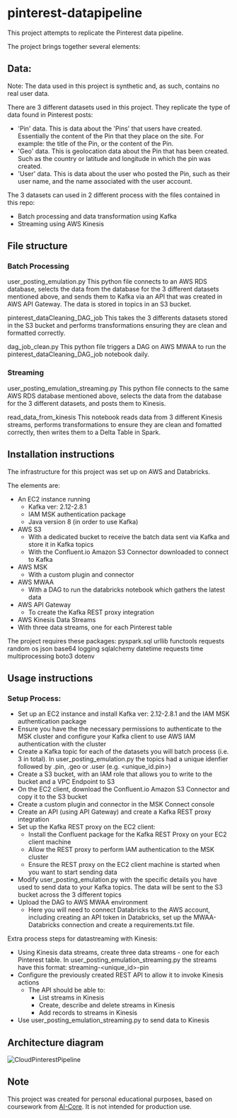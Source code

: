 # pinterest-datapipeline

This project attempts to replicate the Pinterest data pipeline. 

The project brings together several elements: 

## Data: 

Note: The data used in this project is synthetic and, as such, contains no real user data. 

There are 3 different datasets used in this project. They replicate the type of data found in Pinterest posts: 
- 'Pin' data. This is data about the 'Pins' that users have created. Essentially the content of the Pin that they place on the site. For example: the title of the Pin, or the content of the Pin. 
- 'Geo' data. This is geolocation data about the Pin that has been created. Such as the country or latitude and longitude in which the pin was created.
- 'User' data. This is data about the user who posted the Pin, such as their user name, and the name associated with the user account. 

The 3 datasets can used in 2 different process with the files contained in this repo: 
- Batch processing and data transformation using Kafka
- Streaming using AWS Kinesis 

## File structure 

### Batch Processing

user_posting_emulation.py
This python file connects to an AWS RDS database, selects the data from the database for the 3 different datasets mentioned above, and sends them to Kafka via an API that was created in AWS API Gateway. The data is stored in topics in an S3 bucket. 

pinterest_dataCleaning_DAG_job
This takes the 3 differents datasets stored in the S3 bucket and performs transformations ensuring they are clean and formatted correctly. 

dag_job_clean.py 
This python file triggers a DAG on AWS MWAA to run the pinterest_dataCleaning_DAG_job notebook daily.

### Streaming

user_posting_emulation_streaming.py 
This python file connects to the same AWS RDS database mentioned above, selects the data from the database for the 3 different datasets, and posts them to Kinesis.  

read_data_from_kinesis
This notebook reads data from 3 different Kinesis streams, performs transformations to ensure they are clean and fomatted correctly, then writes them to a Delta Table in Spark. 


## Installation instructions

The infrastructure for this project was set up on AWS and Databricks. 

The elements are: 
- An  EC2 instance running
  - Kafka ver: 2.12-2.8.1
  - IAM MSK authentication package
  - Java version 8 (in order to use Kafka)
- AWS S3
  - With a dedicated bucket to receive the batch data sent via Kafka and store it in Kafka topics  
  - With the Confluent.io Amazon S3 Connector downloaded to connect to Kafka 
- AWS MSK
  - With a custom plugin and connector   
- AWS MWAA
  - With a DAG to run the databricks notebook which gathers the latest data    
- AWS API Gateway
  - To create the Kafka REST proxy integration
- AWS Kinesis Data Streams
-   With three data streams, one for each Pinterest table

The project requires these packages: 
pyspark.sql 
urllib
functools
requests
random
os
json
base64
logging
sqlalchemy
datetime 
requests
time 
multiprocessing 
boto3
dotenv

## Usage instructions

### Setup Process: 
- Set up an EC2 instance and install Kafka ver: 2.12-2.8.1 and the IAM MSK authentication package
- Ensure you have the the necessary permissions to authenticate to the MSK cluster and configure your Kafka client to use AWS IAM authentication with the cluster
- Create a Kafka topic for each of the datasets you will batch process (i.e. 3 in total). In user_posting_emulation.py the topics had a unique idenfier followed by .pin, .geo or .user (e.g. <unique_id.pin>) 
- Create a S3 bucket, with an IAM role that allows you to write to the bucket and a VPC Endpoint to S3
- On the EC2 client, download the Confluent.io Amazon S3 Connector and copy it to the S3 bucket 
- Create a custom plugin and connector in the MSK Connect console
- Create an API (using API Gateway) and create a Kafka REST proxy integration
- Set up the Kafka REST proxy on the EC2 client:
  -  Install the Confluent package for the Kafka REST Proxy on your EC2 client machine
  -  Allow the REST proxy to perform IAM authentication to the MSK cluster
  -  Ensure the REST proxy on the EC2 client machine is started when you want to start sending data
-  Modify user_posting_emulation.py with the specific details you have used to send data to your Kafka topics. The data will be sent to the S3 bucket across the 3 different topics
- Upload the DAG to AWS MWAA environment
  - Here you will need to connect Databricks to the AWS account, including creating an API token in Databricks, set up the MWAA-Databricks connection and create a requirements.txt file. 

Extra process steps for datastreaming with Kinesis:  
- Using Kinesis data streams, create three data streams - one for each Pinterest table. In user_posting_emulation_streaming.py the streams have this format: streaming-<unique_id>-pin
- Configure the previously created REST API to allow it to invoke Kinesis actions
  - The API should be able to:
    - List streams in Kinesis
    - Create, describe and delete streams in Kinesis
    - Add records to streams in Kinesis
- Use user_posting_emulation_streaming.py to send data to Kinesis

##  Architecture diagram
![CloudPinterestPipeline](https://github.com/user-attachments/assets/e948816e-425e-49c9-bfff-ff2bd015bcd3)

## Note 
This project was created for personal educational purposes, based on coursework from [AI-Core](https://www.theaicore.com/). It is not intended for production use.
